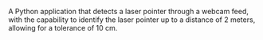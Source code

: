 A Python application that detects a laser pointer through a webcam feed, with the capability to identify the laser pointer up to a distance of 2 meters, allowing for a tolerance of 10 cm.

